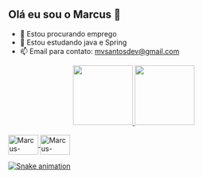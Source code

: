 ## Olá eu sou o Marcus 👋

- 🔭 Estou procurando emprego
- 🌱 Estou estudando java e Spring
- 📫 Email para contato: mvsantosdev@gmail.com

<div align="center">
  <a href="https://github.com/marcus-santosdev">
  <img height="120em" src="https://github-readme-stats.vercel.app/api?username=marcus-santosdev&show_icons=true&theme=midnight-purple&include_all_commits=true&count_private=true"/>
  <img height="120em" src="https://github-readme-stats.vercel.app/api/top-langs/?username=marcus-santosdev&layout=compact&langs_count=7&theme=midnight-purple"/>
</div>
  
<div style="display: inline_block"><br>
  <img align="center" alt="Marcus-JAVA"    height="40" width="60" src="https://img.shields.io/badge/Java-ED8B00?style=for-the-badge&logo=java&logoColor=white">
  <img align="center" alt="Marcus-Spring"  height="40" width="60" src="https://img.shields.io/badge/Spring-6DB33F?style=for-the-badge&logo=spring&logoColor=white">
  
  ![Snake animation](https://github.com/marcus-santosdev/marcus-santosdev/blob/output/github-contribution-grid-snake.svg)
</div>
  
  ##
